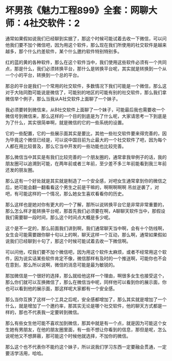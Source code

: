 # 坏男孩《魅力工程899》全套：网聊大师：4社交软件：2

通常如果假如说我们已经聊到实据了，那这个时候可能试着去收一下微信，可以问他我们要不加个微信吧，因为用这个软件，那么现在我们所使用的社交软件是越来越多，那个什么约差软件，某个什么邀约软件特别特别多。

红的蓝的黄的各种软件，那么在这个软件当中，我们使用这些软件必须有一个共同点，那是什么，我们必须转换平台，那什么是转换平台呢，其实就是转换到一个从一个小的平台，转换到一个总的平台。

那总的平台是我们一个常用的社交软件，多数情况下我们可能是一个微信，那么这对于大陆同胞可能说是微信了，可能别的地区的可能有别的社交软件，那么我们拿微信举个例子，那么当我从A社交软件上面聊了一个妹子。

我必须要转到微信来，从B社交软件上面聊了一个妹子，可能最后我也需要收一个微信号到微信来，那么这样的一个目的到底是为了什么呢，大家请思考一下到底是为了什么，其实很简单啊，就是微信的它的一些系统的设置。

它的一些配置，它的一些展示面其实是要比，其他一些社交软件要来得完善的，因为毕竟这个微信已经是，可以说中国目前为止最大的一个社交软件了吧，因为每个人都在用比较普及，那么它当中开发的一些功能也比较完善。

那么微信当中其实是有我们比较完善的一个朋友圈的，通常拿我举例子的话，我的朋友圈可以追溯到可能，在两年前或者三年前，至少差不多三年前能看到我三年前还发的朋友圈。

那么这有一个好处就是其实就是制造了一个安全感，对吧女生通常拿到你的微信之后，她可能会翻一翻看看这个男生之前是干嘛的，啊啊啊啊啊 吊丝逆袭了，对吧，有可能这样的一个情况，那么她女生喜欢看看你的历史。

那么这样也是她对你有更大的一个了解，那所以说转换平台它是非常非常重要的，那么怎么样才能转换平台呢，那首先我们必须要在啊，A聊聊天软件当中，那假设我们需要聊一段时间，那么这个时间点大概是多少呢。

这个是不一定的，那么前面我们讲到啊，我们通常聊天当中啊，会有十个防线啊，女生会可能需要跟你聊十句以上的啊，聊天这样一个互动，那么啊，通常如果假如说我们已经聊到十句了，那这个时候可能试着去收一下微信啊。

可以问他，哎我们要不加个微信吧，因为用这个软件太麻烦，或者不经常用这个软件，因为说实话某些软件肯定不像，微信那样有及时的一个推送啊，可能你也不会在意到，那么所以说啊，微信的消息可能是最为敏锐的。

那加微信是一个很好的选择，那么就给他这样一个理由，啊很多女生也接受这个，那么你们就可以互换微信了，那么在微信当中呢，同样他可以看到你的展示面，你也可以看到他的展示面，那这样呢大家都有一个安全感。

那么当你互换了这样一个工具之后呢，安全感都增加了，那么其实就是增加了一个什么，就是增加了一个邀约率，那其实无论是哪个社交软件，他的聊天方式都是一样的，那也不代表我一定要转到微信。

那么有些女生他可能不喜欢加到微信，那其中就是有一个点，就是因为可能这个女生她有男朋友，在他的朋友圈里面，有一些不想让你看到的信息，那但是呢，怎么说呢他又不想屏蔽，那可能这个时候他就选择，不加你的微信。

那么这个也不代表你不能约这个妹子，所以说我们学习东西一定要融会贯通，一定要活学活用，哈哈。